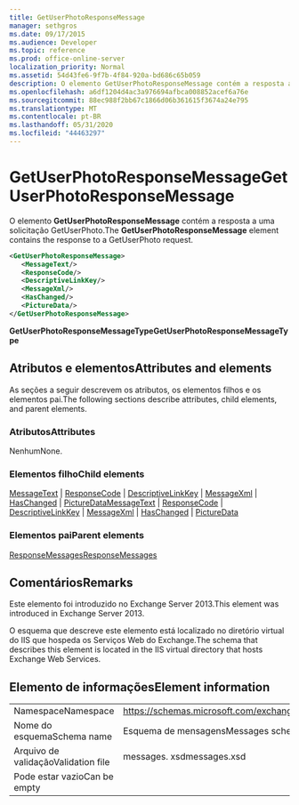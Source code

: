 ```yaml
---
title: GetUserPhotoResponseMessage
manager: sethgros
ms.date: 09/17/2015
ms.audience: Developer
ms.topic: reference
ms.prod: office-online-server
localization_priority: Normal
ms.assetid: 54d43fe6-9f7b-4f84-920a-bd686c65b059
description: O elemento GetUserPhotoResponseMessage contém a resposta a uma solicitação GetUserPhoto.
ms.openlocfilehash: a6df1204d4ac3a976694afbca008852acef6a76e
ms.sourcegitcommit: 88ec988f2bb67c1866d06b361615f3674a24e795
ms.translationtype: MT
ms.contentlocale: pt-BR
ms.lasthandoff: 05/31/2020
ms.locfileid: "44463297"
---
```

# <a name="getuserphotoresponsemessage"></a><span data-ttu-id="363a8-103">GetUserPhotoResponseMessage</span><span class="sxs-lookup"><span data-stu-id="363a8-103">GetUserPhotoResponseMessage</span></span>

<span data-ttu-id="363a8-104">O elemento **GetUserPhotoResponseMessage** contém a resposta a uma solicitação GetUserPhoto.</span><span class="sxs-lookup"><span data-stu-id="363a8-104">The **GetUserPhotoResponseMessage** element contains the response to a GetUserPhoto request.</span></span> 
  
```XML
<GetUserPhotoResponseMessage>
   <MessageText/>
   <ResponseCode/>
   <DescriptiveLinkKey/>
   <MessageXml/>
   <HasChanged/>
   <PictureData/>
</GetUserPhotoResponseMessage>
```

 <span data-ttu-id="363a8-105">**GetUserPhotoResponseMessageType**</span><span class="sxs-lookup"><span data-stu-id="363a8-105">**GetUserPhotoResponseMessageType**</span></span>
## <a name="attributes-and-elements"></a><span data-ttu-id="363a8-106">Atributos e elementos</span><span class="sxs-lookup"><span data-stu-id="363a8-106">Attributes and elements</span></span>

<span data-ttu-id="363a8-107">As seções a seguir descrevem os atributos, os elementos filhos e os elementos pai.</span><span class="sxs-lookup"><span data-stu-id="363a8-107">The following sections describe attributes, child elements, and parent elements.</span></span>
  
### <a name="attributes"></a><span data-ttu-id="363a8-108">Atributos</span><span class="sxs-lookup"><span data-stu-id="363a8-108">Attributes</span></span>

<span data-ttu-id="363a8-109">Nenhum</span><span class="sxs-lookup"><span data-stu-id="363a8-109">None.</span></span>
  
### <a name="child-elements"></a><span data-ttu-id="363a8-110">Elementos filho</span><span class="sxs-lookup"><span data-stu-id="363a8-110">Child elements</span></span>

<span data-ttu-id="363a8-111">[MessageText](messagetext.md)  |  [ResponseCode](responsecode.md)  |  [DescriptiveLinkKey](descriptivelinkkey.md)  |  [MessageXml](messagexml.md)  |  [HasChanged](haschanged.md)  |  [PictureData](picturedata.md)</span><span class="sxs-lookup"><span data-stu-id="363a8-111">[MessageText](messagetext.md) | [ResponseCode](responsecode.md) | [DescriptiveLinkKey](descriptivelinkkey.md) | [MessageXml](messagexml.md) | [HasChanged](haschanged.md) | [PictureData](picturedata.md)</span></span>
  
### <a name="parent-elements"></a><span data-ttu-id="363a8-112">Elementos pai</span><span class="sxs-lookup"><span data-stu-id="363a8-112">Parent elements</span></span>

[<span data-ttu-id="363a8-113">ResponseMessages</span><span class="sxs-lookup"><span data-stu-id="363a8-113">ResponseMessages</span></span>](responsemessages.md)
  
## <a name="remarks"></a><span data-ttu-id="363a8-114">Comentários</span><span class="sxs-lookup"><span data-stu-id="363a8-114">Remarks</span></span>

<span data-ttu-id="363a8-115">Este elemento foi introduzido no Exchange Server 2013.</span><span class="sxs-lookup"><span data-stu-id="363a8-115">This element was introduced in Exchange Server 2013.</span></span>
  
<span data-ttu-id="363a8-116">O esquema que descreve este elemento está localizado no diretório virtual do IIS que hospeda os Serviços Web do Exchange.</span><span class="sxs-lookup"><span data-stu-id="363a8-116">The schema that describes this element is located in the IIS virtual directory that hosts Exchange Web Services.</span></span>
  
## <a name="element-information"></a><span data-ttu-id="363a8-117">Elemento de informações</span><span class="sxs-lookup"><span data-stu-id="363a8-117">Element information</span></span>

|||
|:-----|:-----|
|<span data-ttu-id="363a8-118">Namespace</span><span class="sxs-lookup"><span data-stu-id="363a8-118">Namespace</span></span>  <br/> |https://schemas.microsoft.com/exchange/services/2006/messages  <br/> |
|<span data-ttu-id="363a8-119">Nome do esquema</span><span class="sxs-lookup"><span data-stu-id="363a8-119">Schema name</span></span>  <br/> |<span data-ttu-id="363a8-120">Esquema de mensagens</span><span class="sxs-lookup"><span data-stu-id="363a8-120">Messages schema</span></span>  <br/> |
|<span data-ttu-id="363a8-121">Arquivo de validação</span><span class="sxs-lookup"><span data-stu-id="363a8-121">Validation file</span></span>  <br/> |<span data-ttu-id="363a8-122">messages. xsd</span><span class="sxs-lookup"><span data-stu-id="363a8-122">messages.xsd</span></span>  <br/> |
|<span data-ttu-id="363a8-123">Pode estar vazio</span><span class="sxs-lookup"><span data-stu-id="363a8-123">Can be empty</span></span>  <br/> ||
   

